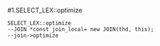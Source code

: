 #1.SELECT_LEX::optimize

```
SELECT_LEX::optimize
--JOIN *const join_local= new JOIN(thd, this);
--join->optimize
```